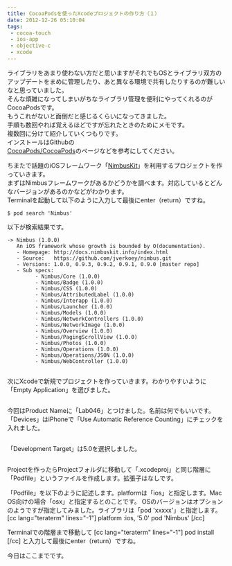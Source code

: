 ```yaml
---
title: CocoaPodsを使ったXcodeプロジェクトの作り方（１）
date: 2012-12-26 05:10:04
tags: 
 - cocoa-touch
 - ios-app
 - objective-c
 - xcode
---
```


ライブラリをあまり使わない方だと思いますがそれでもOSとライブラリ双方のアップデートをまめに管理したり、あと異なる環境で共有したりするのが難しいなと思っていました。<br>
そんな煩雑になってしまいがちなライブラリ管理を便利にやってくれるのがCocoaPodsです。<br>
もうこれがないと面倒だと感じるくらいになってきました。<br>
手順も数回やれば覚えるほどですが忘れたときのためにメモです。<br>
複数回に分けて紹介していくつもりです。<br>
インストールはGithubの<br>
<a href="https://github.com/CocoaPods/CocoaPods">CocoaPods/CocoaPods</a>のページなどを参考にしてください。

ちまたで話題のiOSフレームワーク「<a href="http://nimbuskit.info/">NimbusKit</a>」を利用するプロジェクトを作っていきます。<br>
まずはNimbusフレームワークがあるかどうかを調べます。対応しているとどんなバージョンがあるのかなどがわかります。<br>
Terminalを起動して以下のように入力して最後にenter（return）ですね。

```shell
$ pod search 'Nimbus'
```

以下が検索結果です。

```shell
-> Nimbus (1.0.0)
   An iOS framework whose growth is bounded by O(documentation).
   - Homepage: http://docs.nimbuskit.info/index.html
   - Source:   https://github.com/jverkoey/nimbus.git
   - Versions: 1.0.0, 0.9.3, 0.9.2, 0.9.1, 0.9.0 [master repo]
   - Sub specs:
         - Nimbus/Core (1.0.0)
         - Nimbus/Badge (1.0.0)
         - Nimbus/CSS (1.0.0)
         - Nimbus/AttributedLabel (1.0.0)
         - Nimbus/Interapp (1.0.0)
         - Nimbus/Launcher (1.0.0)
         - Nimbus/Models (1.0.0)
         - Nimbus/NetworkControllers (1.0.0)
         - Nimbus/NetworkImage (1.0.0)
         - Nimbus/Overview (1.0.0)
         - Nimbus/PagingScrollView (1.0.0)
         - Nimbus/Photos (1.0.0)
         - Nimbus/Operations (1.0.0)
         - Nimbus/Operations/JSON (1.0.0)
         - Nimbus/WebController (1.0.0)
```

<img src="http://farm9.staticflickr.com/8362/8309747906_4ba577f9ec.jpg" alt="" />

次にXcodeで新規でプロジェクトを作っていきます。わかりやすいように「Empty Application」を選びました。

<img src="http://farm9.staticflickr.com/8216/8309747774_54fa5d6785.jpg" alt="" />

今回はProduct Nameに「Lab046」とつけました。名前は何でもいいです。
「Devices」はiPhoneで「Use Automatic Reference Counting」にチェックを入れました。

<img src="http://farm9.staticflickr.com/8074/8309747668_3774bfd858.jpg" alt="" />

「Development Target」は5.0を選択しました。

<img src="http://farm9.staticflickr.com/8219/8339257247_36afcb6cfb.jpg" alt="" />

Projectを作ったらProjectフォルダに移動して「.xcodeproj」と同じ階層に「Podfile」というファイルを作成します。拡張子はなしです。

「Podfile」を以下のように記述します。platformは「ios」と指定します。Mac OS向けの場合「osx」と指定するとのことです。
OSのバージョンはオプションのようですが指定してみました。ライブラリは「pod 'xxxxx'」と指定します。
[cc lang="teraterm" lines="-1"]
platform :ios, '5.0'
pod 'Nimbus'
[/cc]

Terminalでの階層まで移動して
[cc lang="teraterm" lines="-1"]
pod install
[/cc]
と入力して最後にenter（return）ですね。

今日はここまでです。
